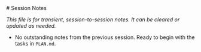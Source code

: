 <notes>
# Session Notes

*This file is for transient, session-to-session notes. It can be cleared or updated as needed.*

- No outstanding notes from the previous session. Ready to begin with the tasks in `PLAN.md`.
</notes>